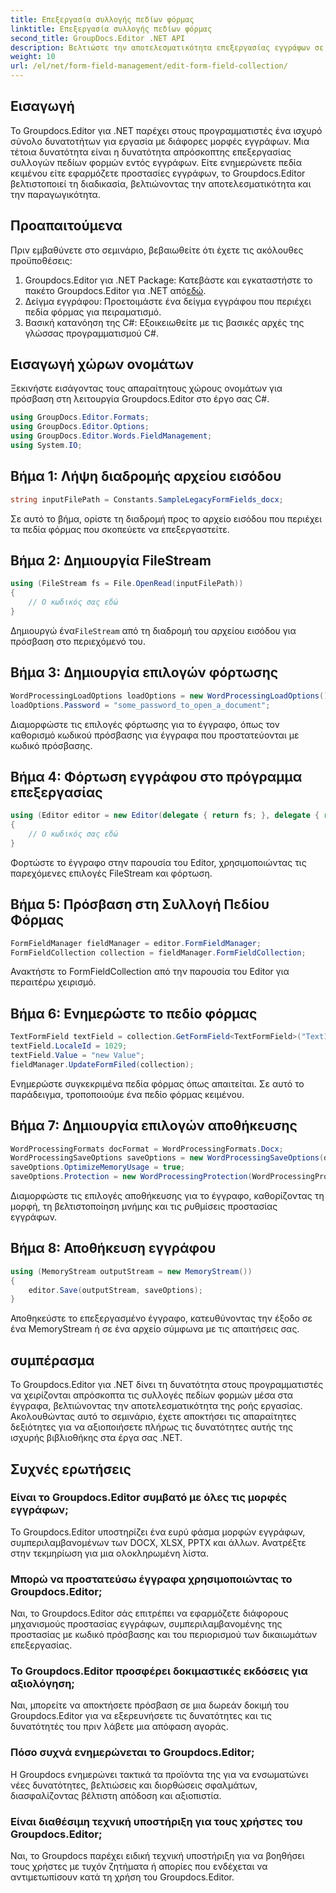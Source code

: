 ```yaml
---
title: Επεξεργασία συλλογής πεδίων φόρμας
linktitle: Επεξεργασία συλλογής πεδίων φόρμας
second_title: GroupDocs.Editor .NET API
description: Βελτιώστε την αποτελεσματικότητα επεξεργασίας εγγράφων σε έργα .NET με το Groupdocs.Editor. Τροποποιήστε απρόσκοπτα τις συλλογές πεδίων φορμών.
weight: 10
url: /el/net/form-field-management/edit-form-field-collection/
---
```

## Εισαγωγή
Το Groupdocs.Editor για .NET παρέχει στους προγραμματιστές ένα ισχυρό σύνολο δυνατοτήτων για εργασία με διάφορες μορφές εγγράφων. Μια τέτοια δυνατότητα είναι η δυνατότητα απρόσκοπτης επεξεργασίας συλλογών πεδίων φορμών εντός εγγράφων. Είτε ενημερώνετε πεδία κειμένου είτε εφαρμόζετε προστασίες εγγράφων, το Groupdocs.Editor βελτιστοποιεί τη διαδικασία, βελτιώνοντας την αποτελεσματικότητα και την παραγωγικότητα.
## Προαπαιτούμενα
Πριν εμβαθύνετε στο σεμινάριο, βεβαιωθείτε ότι έχετε τις ακόλουθες προϋποθέσεις:
1.  Groupdocs.Editor για .NET Package: Κατεβάστε και εγκαταστήστε το πακέτο Groupdocs.Editor για .NET από[εδώ](https://releases.groupdocs.com/editor/net/).
2. Δείγμα εγγράφου: Προετοιμάστε ένα δείγμα εγγράφου που περιέχει πεδία φόρμας για πειραματισμό.
3. Βασική κατανόηση της C#: Εξοικειωθείτε με τις βασικές αρχές της γλώσσας προγραμματισμού C#.

## Εισαγωγή χώρων ονομάτων
Ξεκινήστε εισάγοντας τους απαραίτητους χώρους ονομάτων για πρόσβαση στη λειτουργία Groupdocs.Editor στο έργο σας C#.
```csharp
using GroupDocs.Editor.Formats;
using GroupDocs.Editor.Options;
using GroupDocs.Editor.Words.FieldManagement;
using System.IO;
```
## Βήμα 1: Λήψη διαδρομής αρχείου εισόδου
```csharp
string inputFilePath = Constants.SampleLegacyFormFields_docx;
```
Σε αυτό το βήμα, ορίστε τη διαδρομή προς το αρχείο εισόδου που περιέχει τα πεδία φόρμας που σκοπεύετε να επεξεργαστείτε.
## Βήμα 2: Δημιουργία FileStream
```csharp
using (FileStream fs = File.OpenRead(inputFilePath))
{
    // Ο κωδικός σας εδώ
}
```
 Δημιουργώ ένα`FileStream` από τη διαδρομή του αρχείου εισόδου για πρόσβαση στο περιεχόμενό του.
## Βήμα 3: Δημιουργία επιλογών φόρτωσης
```csharp
WordProcessingLoadOptions loadOptions = new WordProcessingLoadOptions();
loadOptions.Password = "some_password_to_open_a_document";
```
Διαμορφώστε τις επιλογές φόρτωσης για το έγγραφο, όπως τον καθορισμό κωδικού πρόσβασης για έγγραφα που προστατεύονται με κωδικό πρόσβασης.
## Βήμα 4: Φόρτωση εγγράφου στο πρόγραμμα επεξεργασίας
```csharp
using (Editor editor = new Editor(delegate { return fs; }, delegate { return loadOptions; }))
{
    // Ο κωδικός σας εδώ
}
```
Φορτώστε το έγγραφο στην παρουσία του Editor, χρησιμοποιώντας τις παρεχόμενες επιλογές FileStream και φόρτωση.
## Βήμα 5: Πρόσβαση στη Συλλογή Πεδίου Φόρμας
```csharp
FormFieldManager fieldManager = editor.FormFieldManager;
FormFieldCollection collection = fieldManager.FormFieldCollection;
```
Ανακτήστε το FormFieldCollection από την παρουσία του Editor για περαιτέρω χειρισμό.
## Βήμα 6: Ενημερώστε το πεδίο φόρμας
```csharp
TextFormField textField = collection.GetFormField<TextFormField>("Text1");
textField.LocaleId = 1029;
textField.Value = "new Value";
fieldManager.UpdateFormFiled(collection);
```
Ενημερώστε συγκεκριμένα πεδία φόρμας όπως απαιτείται. Σε αυτό το παράδειγμα, τροποποιούμε ένα πεδίο φόρμας κειμένου.
## Βήμα 7: Δημιουργία επιλογών αποθήκευσης
```csharp
WordProcessingFormats docFormat = WordProcessingFormats.Docx;
WordProcessingSaveOptions saveOptions = new WordProcessingSaveOptions(docFormat);
saveOptions.OptimizeMemoryUsage = true;
saveOptions.Protection = new WordProcessingProtection(WordProcessingProtectionType.AllowOnlyFormFields, "write_password");
```
Διαμορφώστε τις επιλογές αποθήκευσης για το έγγραφο, καθορίζοντας τη μορφή, τη βελτιστοποίηση μνήμης και τις ρυθμίσεις προστασίας εγγράφων.
## Βήμα 8: Αποθήκευση εγγράφου
```csharp
using (MemoryStream outputStream = new MemoryStream())
{
    editor.Save(outputStream, saveOptions);
}
```
Αποθηκεύστε το επεξεργασμένο έγγραφο, κατευθύνοντας την έξοδο σε ένα MemoryStream ή σε ένα αρχείο σύμφωνα με τις απαιτήσεις σας.

## συμπέρασμα
Το Groupdocs.Editor για .NET δίνει τη δυνατότητα στους προγραμματιστές να χειρίζονται απρόσκοπτα τις συλλογές πεδίων φορμών μέσα στα έγγραφα, βελτιώνοντας την αποτελεσματικότητα της ροής εργασίας. Ακολουθώντας αυτό το σεμινάριο, έχετε αποκτήσει τις απαραίτητες δεξιότητες για να αξιοποιήσετε πλήρως τις δυνατότητες αυτής της ισχυρής βιβλιοθήκης στα έργα σας .NET.

## Συχνές ερωτήσεις
### Είναι το Groupdocs.Editor συμβατό με όλες τις μορφές εγγράφων;
Το Groupdocs.Editor υποστηρίζει ένα ευρύ φάσμα μορφών εγγράφων, συμπεριλαμβανομένων των DOCX, XLSX, PPTX και άλλων. Ανατρέξτε στην τεκμηρίωση για μια ολοκληρωμένη λίστα.
### Μπορώ να προστατεύσω έγγραφα χρησιμοποιώντας το Groupdocs.Editor;
Ναι, το Groupdocs.Editor σάς επιτρέπει να εφαρμόζετε διάφορους μηχανισμούς προστασίας εγγράφων, συμπεριλαμβανομένης της προστασίας με κωδικό πρόσβασης και του περιορισμού των δικαιωμάτων επεξεργασίας.
### Το Groupdocs.Editor προσφέρει δοκιμαστικές εκδόσεις για αξιολόγηση;
Ναι, μπορείτε να αποκτήσετε πρόσβαση σε μια δωρεάν δοκιμή του Groupdocs.Editor για να εξερευνήσετε τις δυνατότητες και τις δυνατότητές του πριν λάβετε μια απόφαση αγοράς.
### Πόσο συχνά ενημερώνεται το Groupdocs.Editor;
Η Groupdocs ενημερώνει τακτικά τα προϊόντα της για να ενσωματώνει νέες δυνατότητες, βελτιώσεις και διορθώσεις σφαλμάτων, διασφαλίζοντας βέλτιστη απόδοση και αξιοπιστία.
### Είναι διαθέσιμη τεχνική υποστήριξη για τους χρήστες του Groupdocs.Editor;
Ναι, το Groupdocs παρέχει ειδική τεχνική υποστήριξη για να βοηθήσει τους χρήστες με τυχόν ζητήματα ή απορίες που ενδέχεται να αντιμετωπίσουν κατά τη χρήση του Groupdocs.Editor.